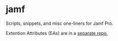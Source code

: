 # jamf
Scripts, snippets, and misc one-liners for Jamf Pro.

Extention Attributes (EAs) are in a [separate repo.](https://github.com/da4ftso/Extension-Attributes)

